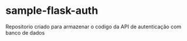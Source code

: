 # sample-flask-auth

Repositorio criado para armazenar o codigo da API de autenticação com banco de dados
